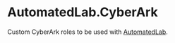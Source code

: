 # AutomatedLab.CyberArk

Custom CyberArk roles to be used with [AutomatedLab](https://github.com/AutomatedLab/).
